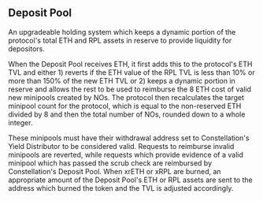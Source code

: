 ## Deposit Pool
An upgradeable holding system which keeps a dynamic portion of the protocol's total ETH and RPL assets in reserve to provide liquidity for depositors. 

When the Deposit Pool receives ETH, it first adds this to the protocol's ETH TVL and either 1) reverts if the ETH value of the RPL TVL is less than 10% or more than 150% of the new ETH TVL or 2) keeps a dynamic portion in reserve and allows the rest to be used to reimburse the 8 ETH cost of valid new minipools created by NOs. The protocol then recalculates the target minipool count for the protocol, which is equal to the non-reserved ETH divided by 8 and then the total number of NOs, rounded down to a whole integer. 

These minipools must have their withdrawal address set to Constellation's Yield Distributor to be considered valid. Requests to reimburse invalid minipools are reverted, while requests which provide evidence of a valid minipool which has passed the scrub check are reimbursed by Constellation's Deposit Pool. When xrETH or xRPL are burned, an appropriate amount of the Deposit Pool's ETH or RPL assets are sent to the address which burned the token and the TVL is adjusted accordingly.